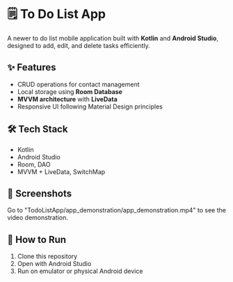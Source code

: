 # 🗒️ To Do List App

A newer to do list mobile application built with **Kotlin** and **Android Studio**, designed to add, edit, and delete tasks efficiently.

## ✨ Features
- CRUD operations for contact management  
- Local storage using **Room Database**  
- **MVVM architecture** with **LiveData**  
- Responsive UI following Material Design principles  

## 🛠️ Tech Stack
- Kotlin  
- Android Studio  
- Room, DAO  
- MVVM + LiveData, SwitchMap  

## 📸 Screenshots
Go to "TodoListApp/app_demonstration/app_demonstration.mp4" to see the video demonstration.

## 🚀 How to Run
1. Clone this repository  
2. Open with Android Studio  
3. Run on emulator or physical Android device  

